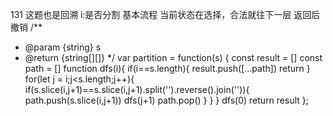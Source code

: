 131
这题也是回溯
i:是否分割
基本流程
当前状态在选择，合法就往下一层
返回后撤销
/**
- @param {string} s
- @return {string[][]}
*/
var partition = function(s) {
    const result = []
    const path = []
    function dfs(i){
        if(i==s.length){
            result.push([...path])
            return
        }
        for(let j = i;j<s.length;j++){
            if(s.slice(i,j+1)==s.slice(i,j+1).split('').reverse().join('')){
                path.push(s.slice(i,j+1))
                dfs(j+1)
                path.pop()
            }
        }
    }
    dfs(0)
    return result
};